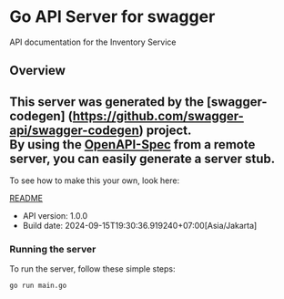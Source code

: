 # Go API Server for swagger

API documentation for the Inventory Service

## Overview
This server was generated by the [swagger-codegen]
(https://github.com/swagger-api/swagger-codegen) project.  
By using the [OpenAPI-Spec](https://github.com/OAI/OpenAPI-Specification) from a remote server, you can easily generate a server stub.  
-

To see how to make this your own, look here:

[README](https://github.com/swagger-api/swagger-codegen/blob/master/README.md)

- API version: 1.0.0
- Build date: 2024-09-15T19:30:36.919240+07:00[Asia/Jakarta]


### Running the server
To run the server, follow these simple steps:

```
go run main.go
```

